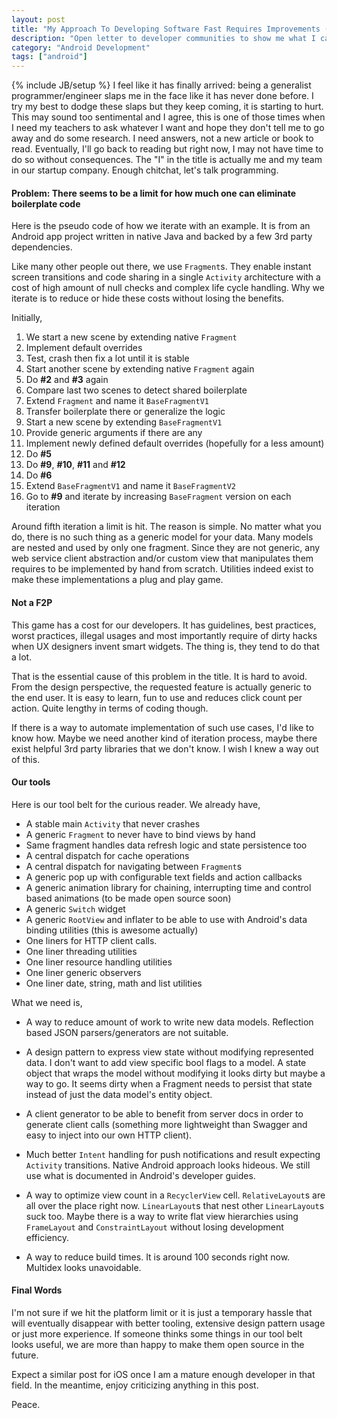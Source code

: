 ```yaml
---
layout: post
title: "My Approach To Developing Software Fast Requires Improvements (Android edition)"
description: "Open letter to developer communities to show me what I can't see by myself"
category: "Android Development"
tags: ["android"]
---
```

{% include JB/setup %}
I feel like it has finally arrived: being a generalist programmer/engineer slaps me in the face like it has never done before. I try my best to dodge these slaps but they keep coming, it is starting to hurt. This may sound too sentimental and I agree, this is one of those times when I need my teachers to ask whatever I want and hope they don't tell me to go away and do some research. I need answers, not a new article or book to read. Eventually, I'll go back to reading but right now, I may not have time to do so without consequences. The "I" in the title is actually me and my team in our startup company. Enough chitchat, let's talk programming.

#### Problem: There seems to be a limit for how much one can eliminate boilerplate code

Here is the pseudo code of how we iterate with an example. It is from an Android app project written in native Java and backed by a few 3rd party dependencies.

Like many other people out there, we use `Fragment`s. They enable instant screen transitions and code sharing in a single `Activity` architecture with a cost of high amount of null checks and complex life cycle handling. Why we iterate is to reduce or hide these costs without losing the benefits.

Initially,

  1. We start a new scene by extending native `Fragment`
  2. Implement default overrides
  3. Test, crash then fix a lot until it is stable
  4. Start another scene by extending native `Fragment` again
  5. Do **#2** and **#3** again
  6. Compare last two scenes to detect shared boilerplate
  7. Extend `Fragment` and name it `BaseFragmentV1`
  8. Transfer boilerplate there or generalize the logic
  9. Start a new scene by extending `BaseFragmentV1`
  10. Provide generic arguments if there are any
  11. Implement newly defined default overrides (hopefully for a less amount)
  12. Do **#5**
  13. Do **#9**, **#10**, **#11** and **#12**
  14. Do **#6**
  15. Extend `BaseFragmentV1` and name it `BaseFragmentV2`
  16. Go to **#9** and iterate by increasing `BaseFragment` version on each iteration

Around fifth iteration a limit is hit. The reason is simple. No matter what you do, there is no such thing as a generic model for your data. Many models are nested and used by only one fragment. Since they are not generic, any web service client abstraction and/or custom view that manipulates them requires to be implemented by hand from scratch. Utilities indeed exist to make these implementations a plug and play game.

#### Not a F2P

This game has a cost for our developers. It has guidelines, best practices, worst practices, illegal usages and most importantly require of dirty hacks when UX designers invent smart widgets. The thing is, they tend to do that a lot.

That is the essential cause of this problem in the title. It is hard to avoid. From the design perspective, the requested feature is actually generic to the end user. It is easy to learn, fun to use and reduces click count per action. Quite lengthy in terms of coding though.

If there is a way to automate implementation of such use cases, I'd like to know how. Maybe we need another kind of iteration process, maybe there exist helpful 3rd party libraries that we don't know. I wish I knew a way out of this.

#### Our tools

Here is our tool belt for the curious reader. We already have,

  * A stable main `Activity` that never crashes
  * A generic `Fragment` to never have to bind views by hand
  * Same fragment handles data refresh logic and state persistence too
  * A central dispatch for cache operations
  * A central dispatch for navigating between `Fragment`s
  * A generic pop up with configurable text fields and action callbacks
  * A generic animation library for chaining, interrupting time and control based animations (to be made open source soon)
  * A generic `Switch` widget
  * A generic `RootView` and inflater to be able to use with Android's data binding utilities (this is awesome actually)
  * One liners for HTTP client calls.
  * One liner threading utilities
  * One liner resource handling utilities
  * One liner generic observers
  * One liner date, string, math and list utilities

What we need is,

  * A way to reduce amount of work to write new data models. Reflection based JSON parsers/generators are not suitable.

  * A design pattern to express view state without modifying represented data. I don't want to add view specific bool flags to a model. A state object that wraps the model without modifying it looks dirty but maybe a way to go. It seems dirty when a Fragment needs to persist that state instead of just the data model's entity object.

  * A client generator to be able to benefit from server docs in order to generate client calls (something more lightweight than Swagger and easy to inject into our own HTTP client).

  * Much better `Intent` handling for push notifications and result expecting `Activity` transitions. Native Android approach looks hideous. We still use what is documented in Android's developer guides.

  * A way to optimize view count in a `RecyclerView` cell. `RelativeLayout`s are all over the place right now. `LinearLayout`s that nest other `LinearLayout`s suck too. Maybe there is a way to write flat view hierarchies using `FrameLayout` and `ConstraintLayout` without losing development efficiency.

  * A way to reduce build times. It is around 100 seconds right now. Multidex looks unavoidable.

#### Final Words

I'm not sure if we hit the platform limit or it is just a temporary hassle that will eventually disappear with better tooling, extensive design pattern usage or just more experience. If someone thinks some things in our tool belt looks useful, we are more than happy to make them open source in the future.

Expect a similar post for iOS once I am a mature enough developer in that field. In the meantime, enjoy criticizing anything in this post.

Peace.
